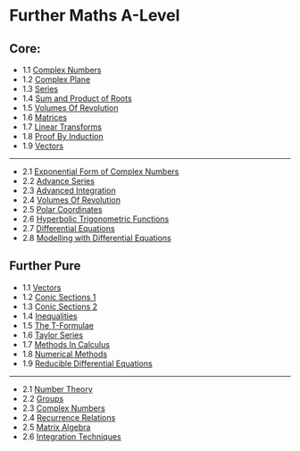# Further Maths A-Level

## Core:

* 1.1 [Complex Numbers](..\01%20-%20Main\Maths\Complex%20Numbers.md)
* 1.2 [Complex Plane](..\01%20-%20Main\Maths\Complex%20Plane.md)
* 1.3 [Series](..\01%20-%20Main\Maths\Series.md)
* 1.4 [Sum and Product of Roots](..\01%20-%20Main\Maths\Sum%20and%20Product%20of%20Roots.md)
* 1.5 [Volumes Of Revolution](..\01%20-%20Main\Maths\Volumes%20Of%20Revolution.md)
* 1.6 [Matrices](..\01%20-%20Main\Maths\Matrices.md)
* 1.7 [Linear Transforms](..\01%20-%20Main\Maths\Linear%20Transforms.md)
* 1.8 [Proof By Induction](..\01%20-%20Main\Maths\Proof%20By%20Induction.md)
* 1.9 [Vectors](..\01%20-%20Main\Maths\Vectors.md)

---

* 2.1 [Exponential Form of Complex Numbers](..\01%20-%20Main\Maths\Complex%20Numbers.md#a-level-further-core-2)
* 2.2 [Advance Series](..\01%20-%20Main\Maths\Series.md#a-level-further-core-2)
* 2.3 [Advanced Integration](..\01%20-%20Main\Maths\Integration.md#a-level-further-core-2)
* 2.4 [Volumes Of Revolution](..\01%20-%20Main\Maths\Volumes%20Of%20Revolution.md)
* 2.5 [Polar Coordinates](..\01%20-%20Main\Maths\Polar%20Coordinates.md)
* 2.6 [Hyperbolic Trigonometric Functions](..\01%20-%20Main\Maths\Hyperbolic%20Trigonometric%20Functions.md)
* 2.7 [Differential Equations](..\01%20-%20Main\Maths\Differential%20Equations.md#a-level-further-core-2-solving)
* 2.8 [Modelling with Differential Equations](..\01%20-%20Main\Maths\Differential%20Equations.md#a-level-further-core-2-modelling)

## Further Pure

* 1.1 [Vectors](..\01%20-%20Main\Maths\Vectors.md#a-level-further-pure-1)
* 1.2 [Conic Sections 1](..\01%20-%20Main\Maths\Conic%20Sections.md#a-level-further-pure-1-conic-sections-1)
* 1.3 [Conic Sections 2](..\01%20-%20Main\Maths\Conic%20Sections.md#a-level-further-pure-1-conic-sections-2)
* 1.4 [Inequalities](..\01%20-%20Main\Maths\Inequalities.md)
* 1.5 [The T-Formulae](..\01%20-%20Main\Maths\The%20T-Formulae.md)
* 1.6 [Taylor Series](..\01%20-%20Main\Maths\Taylor%20Series.md)
* 1.7 [Methods In Calculus](..\01%20-%20Main\Maths\Methods%20In%20Calculus.md)
* 1.8 [Numerical Methods](..\01%20-%20Main\Maths\Numerical%20Methods.md)
* 1.9 [Reducible Differential Equations](..\01%20-%20Main\Maths\Differential%20Equations.md#a-level-further-pure-1-reducible-differential-equations)

---

* 2.1 [Number Theory](..\01%20-%20Main\Maths\Number%20Theory.md)
* 2.2 [Groups](..\01%20-%20Main\Maths\Groups.md)
* 2.3 [Complex Numbers](..\01%20-%20Main\Maths\Complex%20Numbers.md#a-level-further-pure-2)
* 2.4 [Recurrence Relations](..\01%20-%20Main\Maths\Recurrence%20Relations.md)
* 2.5 [Matrix Algebra](..\01%20-%20Main\Maths\Matrices.md#a-level-further-pure-2-matrix-algebra)
* 2.6 [Integration Techniques](..\01%20-%20Main\Maths\Integration.md#a-level-further-pure-2)
